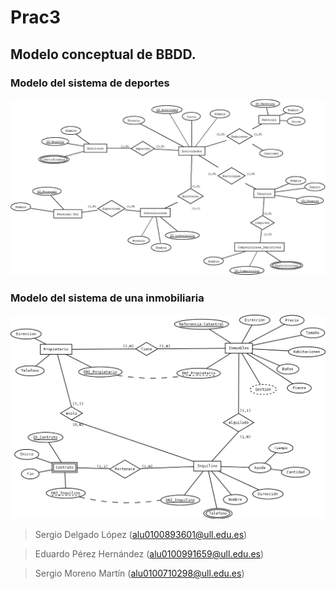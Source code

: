 # Prac3
## Modelo conceptual de BBDD.

### Modelo del sistema de deportes  
![modelo de deportes](Deportes.jpeg)  
### Modelo del sistema de una inmobiliaria
![modelo de inmobiliaria](AlquilerInmueble.png)

> Sergio Delgado López (alu0100893601@ull.edu.es)

> Eduardo Pérez Hernández (alu0100991659@ull.edu.es)

> Sergio Moreno Martín (alu0100710298@ull.edu.es)